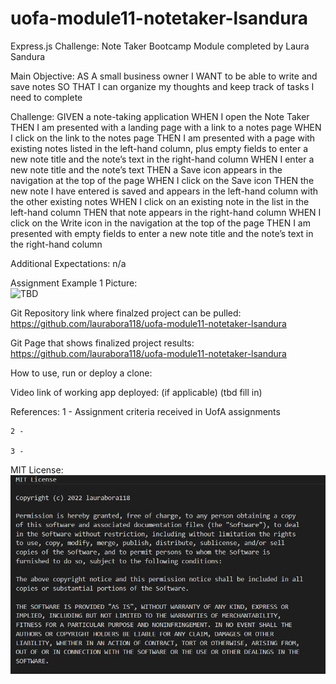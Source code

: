 # uofa-module11-notetaker-lsandura
Express.js Challenge: Note Taker Bootcamp Module completed by Laura Sandura

Main Objective: 
AS A small business owner
I WANT to be able to write and save notes
SO THAT I can organize my thoughts and keep track of tasks I need to complete

Challenge: 
GIVEN a note-taking application
WHEN I open the Note Taker
THEN I am presented with a landing page with a link to a notes page
WHEN I click on the link to the notes page
THEN I am presented with a page with existing notes listed in the left-hand column, plus empty fields to enter a new note title and the note’s text in the right-hand column
WHEN I enter a new note title and the note’s text
THEN a Save icon appears in the navigation at the top of the page
WHEN I click on the Save icon
THEN the new note I have entered is saved and appears in the left-hand column with the other existing notes
WHEN I click on an existing note in the list in the left-hand column
THEN that note appears in the right-hand column
WHEN I click on the Write icon in the navigation at the top of the page
THEN I am presented with empty fields to enter a new note title and the note’s text in the right-hand column


Additional Expectations:
n/a


Assignment Example 1 Picture:    
    ![TBD](assets/images/website1.jpg)


Git Repository link where finalzed project can be pulled:
    https://github.com/laurabora118/uofa-module11-notetaker-lsandura  


Git Page that shows finalized project results:
    https://github.com/laurabora118/uofa-module11-notetaker-lsandura


How to use, run or deploy a clone:
   


Video link of working app deployed: (if applicable)
    (tbd fill in)


References:
    1 - Assignment criteria received in UofA assignments

    2 -

    3 -

MIT License: 
    ![MIT License](./Develop/public/assets/images/mit.jpg)
